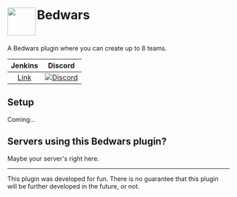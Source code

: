 <h1>Bedwars<img src="https://t4.rbxcdn.com/e3ce663e14decd815aadd7ed922a5da4" height="64" width="64" align="left"></img></h1>
<br />

A Bedwars plugin where you can create up to 8 teams.

| Jenkins | Discord |
| :---: | :---: |
| [Link](http://194.93.56.119:8080/job/Bedwars-Nukkit/) | [![Discord](https://img.shields.io/discord/427520458523672587.svg?style=flat-square&label=discord&colorB=7289da)](https://discord.gg/DePY6v4)|

## Setup

Coming...

## Servers using this Bedwars plugin?

Maybe your server's right here.

----------------------

This plugin was developed for fun. There is no guarantee that this plugin will be further developed in the future, or not.
